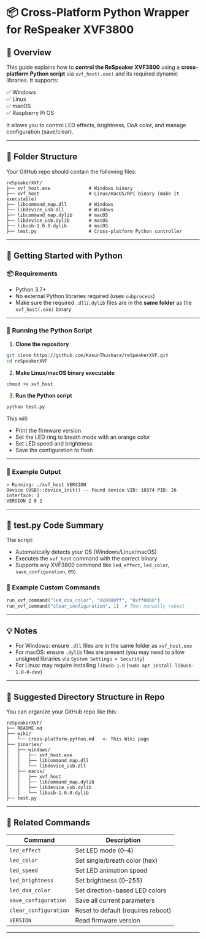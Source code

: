 
# 📦 Cross-Platform Python Wrapper for ReSpeaker XVF3800

## 🔧 Overview
This guide explains how to **control the ReSpeaker XVF3800** using a **cross-platform Python script** via `xvf_host(.exe)` and its required dynamic libraries. It supports:

✅ Windows  
✅ Linux  
✅ macOS  
✅ Raspberry Pi OS

It allows you to control LED effects, brightness, DoA color, and manage configuration (save/clear).

---

## 📁 Folder Structure

Your GitHub repo should contain the following files:

```
reSpeakerXVF/
├── xvf_host.exe              # Windows binary
├── xvf_host                  # Linux/macOS/RPi binary (make it executable)
├── libcommand_map.dll        # Windows
├── libdevice_usb.dll         # Windows
├── libcommand_map.dylib      # macOS
├── libdevice_usb.dylib       # macOS
├── libusb-1.0.0.dylib        # macOS
├── test.py                   # Cross-platform Python controller
```

---

## 🐍 Getting Started with Python

### 📦 Requirements

- Python 3.7+
- No external Python libraries required (uses `subprocess`)
- Make sure the required `.dll`/`.dylib` files are in the **same folder** as the `xvf_host(.exe)` binary

---

### 🚀 Running the Python Script

1. **Clone the repository**
```bash
git clone https://github.com/KasunThushara/reSpeakerXVF.git
cd reSpeakerXVF
```

2. **Make Linux/macOS binary executable**
```bash
chmod +x xvf_host
```

3. **Run the Python script**
```bash
python test.py
```

This will:
- Print the firmware version
- Set the LED ring to breath mode with an orange color
- Set LED speed and brightness
- Save the configuration to flash

---

### 🧪 Example Output
```
> Running: ./xvf_host VERSION
Device (USB)::device_init() -- Found device VID: 10374 PID: 26 interface: 3
VERSION 2 0 2
```

---

## 🧠 test.py Code Summary

The script:
- Automatically detects your OS (Windows/Linux/macOS)
- Executes the `xvf_host` command with the correct binary
- Supports any XVF3800 command like `led_effect`, `led_color`, `save_configuration`, etc.

### 🧩 Example Custom Commands
```python
run_xvf_command("led_doa_color", "0x0000ff", "0xff0000")
run_xvf_command("clear_configuration", 1)  # Then manually reboot
```

---

## 💡 Notes

- For Windows: ensure `.dll` files are in the same folder as `xvf_host.exe`
- For macOS: ensure `.dylib` files are present (you may need to allow unsigned libraries via `System Settings > Security`)
- For Linux: may require installing `libusb-1.0` (`sudo apt install libusb-1.0-0-dev`)

---

## 📁 Suggested Directory Structure in Repo

You can organize your GitHub repo like this:

```
reSpeakerXVF/
├── README.md
├── wiki/
│   └── cross-platform-python.md   <- This Wiki page
├── binaries/
│   ├── windows/
│   │   ├── xvf_host.exe
│   │   ├── libcommand_map.dll
│   │   └── libdevice_usb.dll
│   ├── macos/
│   │   ├── xvf_host
│   │   ├── libcommand_map.dylib
│   │   ├── libdevice_usb.dylib
│   │   └── libusb-1.0.0.dylib
├── test.py
```

---

## 📎 Related Commands

| Command                | Description                              |
|------------------------|------------------------------------------|
| `led_effect`           | Set LED mode (0–4)                       |
| `led_color`            | Set single/breath color (hex)            |
| `led_speed`            | Set LED animation speed                  |
| `led_brightness`       | Set brightness (0–255)                   |
| `led_doa_color`        | Set direction-based LED colors           |
| `save_configuration`   | Save all current parameters              |
| `clear_configuration`  | Reset to default (requires reboot)       |
| `VERSION`              | Read firmware version                    |

---

